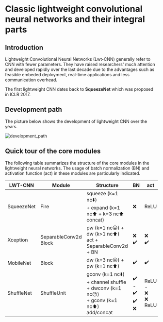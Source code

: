 # Classic lightweight convolutional neural networks and their integral parts

## Introduction

<!-- - Why lightweight CNN(Convolutional Neural Networks) develop? -->
Lightweight Convolutional Neural Networks (Lwt-CNN) generally refer to CNN with fewer parameters. They have raised researchers' much attention and developed rapidly over the last decade due to the advantages such as feasible embeded deployment, real-time applications and less communication overhead.

<!-- - What is the first lightweight CNN? -->
The first lightweight CNN dates back to **SqueezeNet** which was proposed in ICLR 2017. 

## Development path
<!-- What is the development trend of lightweight CNN? -->
The picture below shows the development of lightweight CNN over the years.

![development_path](https://github.com/ardentyang/lwt-cnn/tree/main/images/develop_path.jpg)

## Quick tour of the core modules
<!-- What are the core modules in each lightweight CNN? -->
<!-- The following illustrates the core modules of each lightweight CNN in its original paper. It is recommended to read it in conjunction with the code in modules. -->

<!-- ### SqueezeNet

### Xception

### MobileNet

### ShuffleNet

### Summary -->

The following table summarizes the structure of the core modules in the lightweight neural networks. The usage of batch normalization (BN) and activation function (act) in these modules are particularly indicated.

|LWT-CNN|Module|Structure|BN|act|
|-|-|-|-|-|
|SqueezeNet|Fire|squeeze (k=1 nc:arrow_down:) <br> + expand (k=1 nc:arrow_up: + k=3 nc:arrow_up: concat)|❌|ReLU|
|Xception|SeparableConv2d <br> Block|pw (k=1 nc😐) + dw (k>1 nc:arrow_up:) <br> act + SeparableConv2d + BN|❌ <br> :heavy_check_mark:|❌ <br> :heavy_check_mark:|
|MobileNet|Block|dw (k=3 nc😐) + pw (k=1 nc:arrow_up:)|:heavy_check_mark:|:heavy_check_mark:|
|ShuffleNet|ShuffleUnit|gconv (k=1 nc:arrow_down:) <br> + channel shuffle <br> + dwconv (k=1 nc😐) <br> + gconv (k=1 nc:arrow_up:) <br> add/concat|:heavy_check_mark: <br> - <br> :heavy_check_mark: <br> :heavy_check_mark: <br> ❌|ReLU <br> - <br> ❌ <br> ❌ <br> ReLU|


